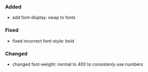 ### Added

- add font-display: swap to fonts

### Fixed

- fixed incorrect font-style: bold


### Changed

- changed font-weight: normal to 400 to consistenly use numbers
